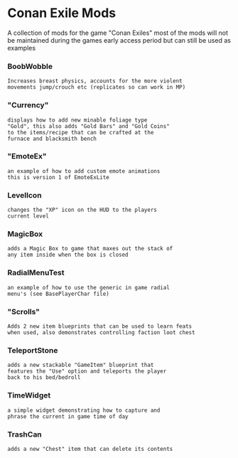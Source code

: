 # Conan Exile Mods

A collection of mods for the game "Conan Exiles"
most of the mods will not be maintained during 
the games early access period but can still be 
used as examples




### BoobWobble
```
Increases breast physics, accounts for the more violent 
movements jump/crouch etc (replicates so can work in MP)
```

### "Currency" 
```
displays how to add new minable foliage type 
"Gold", this also adds "Gold Bars" and "Gold Coins" 
to the items/recipe that can be crafted at the
furnace and blacksmith bench
```

### "EmoteEx"
```
an example of how to add custom emote animations
this is version 1 of EmoteExLite
```

### LevelIcon
```
changes the "XP" icon on the HUD to the players
current level
```

### MagicBox
```
adds a Magic Box to game that maxes out the stack of
any item inside when the box is closed
```

### RadialMenuTest
```
an example of how to use the generic in game radial
menu's (see BasePlayerChar file)
```

### "Scrolls" 
```
Adds 2 new item blueprints that can be used to learn feats
when used, also demonstrates controlling faction loot chest
```

### TeleportStone
```
adds a new stackable "GameItem" blueprint that
features the "Use" option and teleports the player
back to his bed/bedroll
```

### TimeWidget
```
a simple widget demonstrating how to capture and
phrase the current in game time of day
```

### TrashCan
```
adds a new "Chest" item that can delete its contents
```
